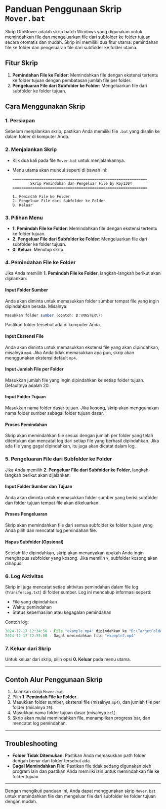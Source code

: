 # Panduan Penggunaan Skrip `Mover.bat`

Skrip OtoMover adalah skrip batch Windows yang digunakan untuk memindahkan file dan mengeluarkan file dari subfolder ke folder tujuan secara otomatis dan mudah. Skrip ini memiliki dua fitur utama: pemindahan file ke folder dan pengeluaran file dari subfolder ke folder utama.

## Fitur Skrip

1. **Pemindahan File ke Folder**: Memindahkan file dengan ekstensi tertentu ke folder tujuan dengan pembatasan jumlah file per folder.
2. **Pengeluaran File dari Subfolder ke Folder**: Mengeluarkan file dari subfolder ke folder tujuan.

## Cara Menggunakan Skrip

### 1. Persiapan

Sebelum menjalankan skrip, pastikan Anda memiliki file `.bat` yang disalin ke dalam folder di komputer Anda.

### 2. Menjalankan Skrip

- Klik dua kali pada file `Mover.bat` untuk menjalankannya.
- Menu utama akan muncul seperti di bawah ini:

    ```
    =============================================================
            Skrip Pemindahan dan Pengeluar File by Roy1304
    =============================================================
    
    1. Pemindah File ke Folder
    2. Pengeluar File dari Subfolder ke Folder
    0. Keluar
    ```

### 3. Pilihan Menu

- **1. Pemindah File ke Folder**: Memindahkan file dengan ekstensi tertentu ke folder tujuan.
- **2. Pengeluar File dari Subfolder ke Folder**: Mengeluarkan file dari subfolder ke folder tujuan.
- **0. Keluar**: Menutup skrip.

### 4. Pemindahan File ke Folder

Jika Anda memilih **1. Pemindah File ke Folder**, langkah-langkah berikut akan dijalankan:

#### Input Folder Sumber

Anda akan diminta untuk memasukkan folder sumber tempat file yang ingin dipindahkan berada. Misalnya:
```js
Masukkan folder sumber (contoh: D:\MASTER\):
```

Pastikan folder tersebut ada di komputer Anda.

#### Input Ekstensi File

Anda akan diminta untuk memasukkan ekstensi file yang akan dipindahkan, misalnya `mp4`. Jika Anda tidak memasukkan apa pun, skrip akan menggunakan ekstensi default `mp4`.

#### Input Jumlah File per Folder

Masukkan jumlah file yang ingin dipindahkan ke setiap folder tujuan. Defaultnya adalah 20.

#### Input Folder Tujuan

Masukkan nama folder dasar tujuan. Jika kosong, skrip akan menggunakan nama folder sumber sebagai folder tujuan dasar.

#### Proses Pemindahan

Skrip akan memindahkan file sesuai dengan jumlah per folder yang telah ditentukan dan mencatat log dari setiap file yang berhasil dipindahkan. Jika ada file yang gagal dipindahkan, itu juga akan dicatat dalam log.

### 5. Pengeluaran File dari Subfolder ke Folder

Jika Anda memilih **2. Pengeluar File dari Subfolder ke Folder**, langkah-langkah berikut akan dijalankan:

#### Input Folder Sumber dan Tujuan

Anda akan diminta untuk memasukkan folder sumber yang berisi subfolder dan folder tujuan tempat file akan dikeluarkan.

#### Proses Pengeluaran

Skrip akan memindahkan file dari semua subfolder ke folder tujuan yang Anda pilih dan mencatat log pemindahan file.

#### Hapus Subfolder (Opsional)

Setelah file dipindahkan, skrip akan menanyakan apakah Anda ingin menghapus subfolder yang kosong. Jika memilih `Y`, subfolder kosong akan dihapus.

### 6. Log Aktivitas

Skrip ini juga mencatat setiap aktivitas pemindahan dalam file log (`TransferLog.txt`) di folder sumber. Log ini mencakup informasi seperti:
- File yang dipindahkan
- Waktu pemindahan
- Status keberhasilan atau kegagalan pemindahan

Contoh log:
```js
2024-12-17 12:34:56 - File "example.mp4" dipindahkan ke "D:\TargetFolder\1"
2024-12-17 12:35:00 - Gagal memindahkan file "example2.mp4"
```


### 7. Keluar dari Skrip

Untuk keluar dari skrip, pilih opsi **0. Keluar** pada menu utama.

---

## Contoh Alur Penggunaan Skrip

1. Jalankan skrip `Mover.bat`.
2. Pilih **1. Pemindah File ke Folder**.
3. Masukkan folder sumber, ekstensi file (misalnya `mp4`), dan jumlah file per folder (misalnya `20`).
4. Masukkan nama folder tujuan dasar (misalnya `bcl`).
5. Skrip akan mulai memindahkan file, menampilkan progress bar, dan mencatat log pemindahan.

---

## Troubleshooting

- **Folder Tidak Ditemukan**: Pastikan Anda memasukkan path folder dengan benar dan folder tersebut ada.
- **Gagal Memindahkan File**: Pastikan file tidak sedang digunakan oleh program lain dan pastikan Anda memiliki izin untuk memindahkan file ke folder tujuan.

---

Dengan mengikuti panduan ini, Anda dapat menggunakan skrip `Mover.bat` untuk memindahkan file dan mengeluar file dari subfolder ke folder tujuan dengan mudah.
